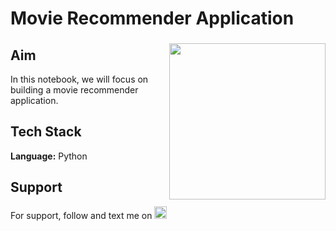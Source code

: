 # Movie Recommender Application

###

<img align="right" height="250" src="https://repository-images.githubusercontent.com/275336521/20d38e00-6634-11eb-9d1f-6a5232d0f84f"/>

###

## Aim

In this notebook, we will focus on building a movie recommender application.
## Tech Stack

**Language:** Python

## Support

For support, follow and text me on </a>
    <a href="https://www.linkedin.com/in/tajamulk2/" target="_blank">
    <img src="https://img.shields.io/static/v1?message=LinkedIn&logo=linkedin&label=&color=0077B5&logoColor=white&labelColor=&style=plastic" height="20" alt="linkedin logo"  />
  </a>
